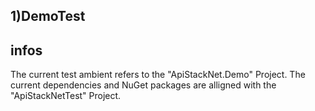 ﻿## 1)DemoTest

## infos
The current test ambient refers to the "ApiStackNet.Demo" Project. 
The current dependencies and NuGet packages are alligned with the "ApiStackNetTest" Project.
